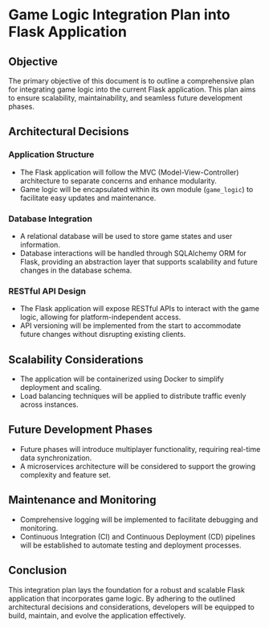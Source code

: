 # Game Logic Integration Plan into Flask Application

## Objective
The primary objective of this document is to outline a comprehensive plan for integrating game logic into the current Flask application. This plan aims to ensure scalability, maintainability, and seamless future development phases.

## Architectural Decisions

### Application Structure
- The Flask application will follow the MVC (Model-View-Controller) architecture to separate concerns and enhance modularity.
- Game logic will be encapsulated within its own module (`game_logic`) to facilitate easy updates and maintenance.

### Database Integration
- A relational database will be used to store game states and user information.
- Database interactions will be handled through SQLAlchemy ORM for Flask, providing an abstraction layer that supports scalability and future changes in the database schema.

### RESTful API Design
- The Flask application will expose RESTful APIs to interact with the game logic, allowing for platform-independent access.
- API versioning will be implemented from the start to accommodate future changes without disrupting existing clients.

## Scalability Considerations
- The application will be containerized using Docker to simplify deployment and scaling.
- Load balancing techniques will be applied to distribute traffic evenly across instances.

## Future Development Phases
- Future phases will introduce multiplayer functionality, requiring real-time data synchronization.
- A microservices architecture will be considered to support the growing complexity and feature set.

## Maintenance and Monitoring
- Comprehensive logging will be implemented to facilitate debugging and monitoring.
- Continuous Integration (CI) and Continuous Deployment (CD) pipelines will be established to automate testing and deployment processes.

## Conclusion
This integration plan lays the foundation for a robust and scalable Flask application that incorporates game logic. By adhering to the outlined architectural decisions and considerations, developers will be equipped to build, maintain, and evolve the application effectively.